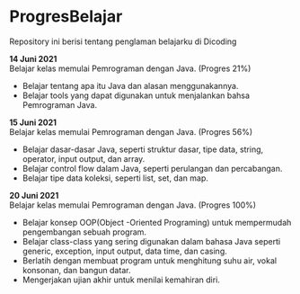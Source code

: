# ProgresBelajar
Repository ini berisi tentang penglaman belajarku di Dicoding

**14 Juni 2021**  
Belajar kelas memulai Pemrograman dengan Java. (Progres 21%)
  * Belajar tentang apa itu Java dan alasan menggunakannya.
  * Belajar tools yang dapat digunakan untuk menjalankan bahsa Pemrograman Java.

**15 Juni 2021**  
Belajar kelas memulai Pemrograman dengan Java. (Progres 56%)
  * Belajar dasar-dasar Java, seperti struktur dasar, tipe data, string, operator, input output, dan array.
  * Belajar control flow dalam Java, seperti perulangan dan percabangan.
  * Belajar tipe data koleksi, seperti list, set, dan map.

**20 Juni 2021**  
Belajar kelas memulai Pemrograman dengan Java. (Progres 100%)
  * Belajar konsep OOP(Object -Oriented Programing) untuk mempermudah pengembangan sebuah program.
  * Belajar class-class yang sering digunakan dalam bahasa Java seperti generic, exception, input output, data time, dan casing.
  * Berlatih dengan membuat program untuk menghitung suhu air, vokal konsonan, dan bangun datar.
  * Mengerjakan ujian akhir untuk menilai kemahiran diri.
